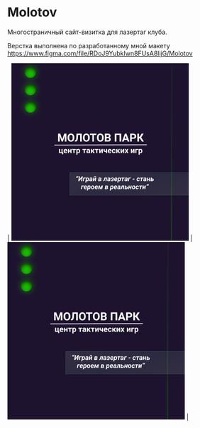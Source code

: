 # Molotov  

Многостраничный сайт-визитка для лазертаг клуба.  
  
Верстка выполнена по разработанному мной макету https://www.figma.com/file/RDoJ9YubkIwn8FUsA8lijG/Molotov

|  ![Image alt](https://github.com/Scanavik/Molotov/raw/main/img/21.png)  |  ![Image alt](https://github.com/Scanavik/Molotov/raw/main/img/21.png)  |
